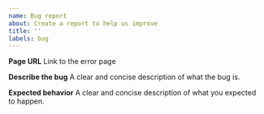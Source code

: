 ```yaml
---
name: Bug report
about: Create a report to help us improve
title: ''
labels: bug
---
```


**Page URL**
Link to the error page

**Describe the bug**
A clear and concise description of what the bug is.

**Expected behavior**
A clear and concise description of what you expected to happen.
